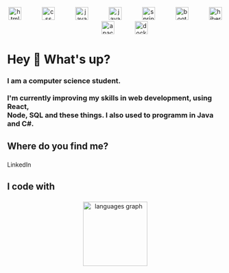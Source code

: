<div align="center">
  <img src="https://cdn.jsdelivr.net/gh/devicons/devicon/icons/html5/html5-original.svg" height="30" alt="html5 logo"  />
  <img width="40" />
  <img src="https://cdn.jsdelivr.net/gh/devicons/devicon/icons/css3/css3-original.svg" height="30" alt="css logo"  />
  <img width="40" />
  <img src="https://cdn.jsdelivr.net/gh/devicons/devicon/icons/javascript/javascript-original.svg" height="30" alt="javascript logo"  />
  <img width="40" />
  <img src="https://cdn.jsdelivr.net/gh/devicons/devicon/icons/java/java-original.svg" height="30" alt="java logo"  />
  <img width="40" />
  <img src="https://cdn.jsdelivr.net/gh/devicons/devicon/icons/spring/spring-original.svg" height="30" alt="spring logo"  />
  <img width="40" />
  <img src="https://skillicons.dev/icons?i=bootstrap" height="30" alt="bootstrap logo"  />
  <img width="40" />
  <img src="https://skillicons.dev/icons?i=hibernate" height="30" alt="hibernate logo"  />
  <img width="40" />
  <img src="https://cdn.simpleicons.org/apachemaven/C71A36" height="30" alt="apachemaven logo"  />
  <img width="40" />
  <img src="https://cdn.simpleicons.org/docker/2496ED" height="30" alt="docker logo"  />
</div>

###

<h1 align="left">Hey 👋 What's up?</h1>

###

<h3 align="left">I am a computer science student.<br><br> I'm currently improving my skills in web development, using React,<br> Node, SQL and these things. I also used to programm in Java and C#.</h3>

###

<h2 align="left">Where do you find me?</h2>

###

<p align="left">LinkedIn</p>

###

<h2 align="left">I code with</h2>

###

<div align="center">
  <img src="https://github-readme-stats.vercel.app/api/top-langs?username=Jose-C-M-Dev&locale=en&hide_title=false&layout=compact&card_width=320&langs_count=5&theme=tokyonight&hide_border=false&order=2" height="150" alt="languages graph"  />
</div>

###
